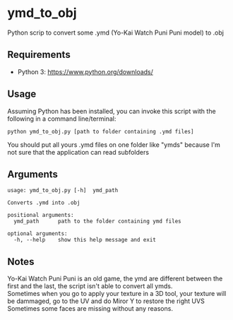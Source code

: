 # ymd_to_obj
Python scrip to convert some .ymd (Yo-Kai Watch Puni Puni model) to .obj

## Requirements
- Python 3: https://www.python.org/downloads/

## Usage
Assuming Python has been installed, you can invoke this script with the following in a command line/terminal:

  `python ymd_to_obj.py [path to folder containing .ymd files]`

You should put all yours .ymd files on one folder like "ymds" because I'm not sure that the application can read subfolders

## Arguments
    usage: ymd_to_obj.py [-h]  ymd_path

    Converts .ymd into .obj

    positional arguments:
      ymd_path      path to the folder containing ymd files

    optional arguments:
      -h, --help    show this help message and exit

## Notes
Yo-Kai Watch Puni Puni is an old game, the ymd are different between the first and the last, the script isn't able to convert all ymds.  
Sometimes when you go to apply your texture in a 3D tool, your texture will be dammaged, go to the UV and do Miror Y to restore the right UVS  
Sometimes some faces are missing without any reasons.
